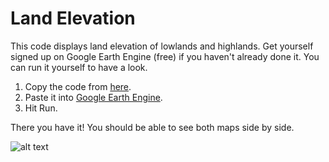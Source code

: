 # Land Elevation

This code displays land elevation of lowlands and highlands. Get yourself signed up on Google Earth Engine (free) if you haven't already done it. You can run it yourself to have a look.

1. Copy the code from [here](https://github.com/mayojich/Land_Elevation/blob/master/Land_Elevation_code).
2. Paste it into [Google Earth Engine](https://code.earthengine.google.com/).
3. Hit Run.

There you have it! You should be able to see both maps side by side.

![alt text](https://raw.githubusercontent.com/mayojich/Google-Earth-Engine/master/Land-Elevation/Land%20Elevation_preview.png "Land Elevation")
